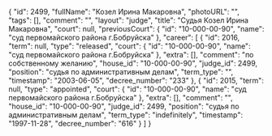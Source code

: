 {
    "id": 2499,
    "fullName": "Козел Ирина Макаровна",
    "photoURL": "",
    "tags": [],
    "comment": "",
    "layout": "judge",
    "title": "Судья Козел Ирина Макаровна",
    "court": null,
    "previousCourt": {
        "id": "10-000-00-90",
        "name": "суд первомайского района г.Бобруйска"
    },
    "career": [
        {
            "id": 2016,
            "term": null,
            "type": "released",
            "court": {
                "id": "10-000-00-90",
                "name": "суд первомайского района г.Бобруйска"
            },
            "extra": [],
            "comment": "по собственному желанию",
            "house_id": "10-000-00-90",
            "judge_id": 2499,
            "position": "судья по административным делам",
            "term_type": "",
            "timestamp": "2003-06-05",
            "decree_number": "233"
        },
        {
            "id": 2015,
            "term": null,
            "type": "appointed",
            "court": {
                "id": "10-000-00-90",
                "name": "суд первомайского района г.Бобруйска"
            },
            "extra": [],
            "comment": "",
            "house_id": "10-000-00-90",
            "judge_id": 2499,
            "position": "судья по административным делам",
            "term_type": "indefinitely",
            "timestamp": "1997-11-28",
            "decree_number": "616"
        }
    ]
}